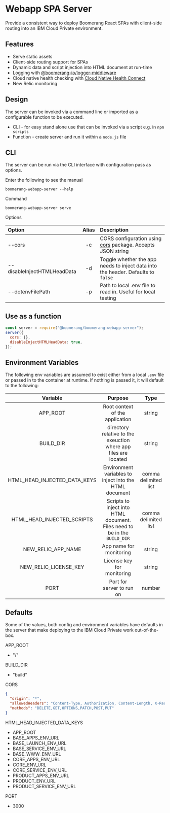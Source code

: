 # Webapp SPA Server

Provide a consistent way to deploy Boomerang React SPAs with client-side routing into an IBM Cloud Private environment.

## Features

- Serve static assets
- Client-side routing support for SPAs
- Dynamic data and script injection into HTML document at run-time
- Logging with [@boomerang-io/logger-middleware](https://github.com/boomerang-io/webpapp-packages/packages/logger-middleware)
- Cloud native health checking with [Cloud Native Health Connect](@cloudnative/health-connect)
- New Relic monitoring

## Design

The server can be invoked via a command line or imported as a configurable function to be executed.

- CLI - for easy stand alone use that can be invoked via a script e.g. in `npm scripts`
- Function - create server and run it within a `node.js` file

## CLI

The server can be run via the CLI interface with configuration pass as options.

Enter the following to see the manual

```shell
boomerang-webapp-server --help
```

Command

```shell
boomerang-webapp-server serve
```

Options

| **Option**                  | **Alias** | **Description**                                                                                  |
| :-------------------------- | :-------: | :----------------------------------------------------------------------------------------------- |
| --cors                      |    -c     | CORS configuration using [cors](https://www.npmjs.com/package/cors) package. Accepts JSON string |
| --disableInjectHTMLHeadData |    -d     | Toggle whether the app needs to inject data into the header. Defaults to `false`                 |
| --dotenvFilePath            |    -p     | Path to local .env file to read in. Useful for local testing                                     |

## Use as a function

```javascript
const server = require("@boomerang/boomerang-webapp-server");
server({
  cors: {},
  disableInjectHTMLHeadData: true,
});
```

## Environment Variables

The following env variables are assumed to exist either from a local `.env` file or passed in to the container at runtime. If nothing is passed it, it will default to the following:

|         **Variable**         |                                **Purpose**                                |       **Type**       |
| :--------------------------: | :-----------------------------------------------------------------------: | :------------------: |
|           APP_ROOT           |                      Root context of the application                      |        string        |
|          BUILD_DIR           |      directory relative to the exeuction where app files are located      |        string        |
| HTML_HEAD_INJECTED_DATA_KEYS |          Environment variables to inject into the HTML document           | comma delimited list |
|  HTML_HEAD_INJECTED_SCRIPTS  | Scripts to inject into HTML document. Files need to be in the `BUILD_DIR` | comma delimited list |
|      NEW_RELIC_APP_NAME      |                          App name for monitoring                          |        string        |
|    NEW_RELIC_LICENSE_KEY     |                        License key for monitoring                         |        string        |
|             PORT             |                         Port for server to run on                         |        number        |

## Defaults

Some of the values, both config and environment variables have defaults in the server that make deploying to the IBM Cloud Private work out-of-the-box.

APP_ROOT

- "/"

BUILD_DIR

- "build"

CORS

```json
{
  "origin": "*",
  "allowedHeaders": "Content-Type, Authorization, Content-Length, X-Requested-With",
  "methods": "DELETE,GET,OPTIONS,PATCH,POST,PUT"
}
```

HTML_HEAD_INJECTED_DATA_KEYS

- APP_ROOT
- BASE_APPS_ENV_URL
- BASE_LAUNCH_ENV_URL
- BASE_SERVICE_ENV_URL
- BASE_WWW_ENV_URL
- CORE_APPS_ENV_URL
- CORE_ENV_URL
- CORE_SERVICE_ENV_URL
- PRODUCT_APPS_ENV_URL
- PRODUCT_ENV_URL
- PRODUCT_SERVICE_ENV_URL

PORT

- 3000
